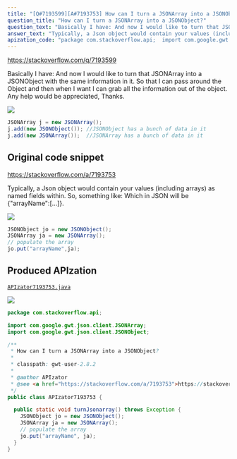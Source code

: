 ```yaml
---
title: "[Q#7193599][A#7193753] How can I turn a JSONArray into a JSONObject?"
question_title: "How can I turn a JSONArray into a JSONObject?"
question_text: "Basically I have: And now I would like to turn that JSONArray into a JSONObject with the same information in it.  So that I can pass around the Object and then when I want I can grab all the information out of the object.  Any help would be appreciated, Thanks."
answer_text: "Typically, a Json object would contain your values (including arrays) as named fields within. So, something like: Which in JSON will be {\"arrayName\":[...]}."
apization_code: "package com.stackoverflow.api;  import com.google.gwt.json.client.JSONArray; import com.google.gwt.json.client.JSONObject;  /**  * How can I turn a JSONArray into a JSONObject?  *  * classpath: gwt-user-2.8.2  *  * @author APIzator  * @see <a href=\"https://stackoverflow.com/a/7193753\">https://stackoverflow.com/a/7193753</a>  */ public class APIzator7193753 {    public static void turnJsonarray() throws Exception {     JSONObject jo = new JSONObject();     JSONArray ja = new JSONArray();     // populate the array     jo.put(\"arrayName\", ja);   } }"
---
```


https://stackoverflow.com/q/7193599

Basically I have:
And now I would like to turn that JSONArray into a JSONObject with the same information in it.  So that I can pass around the Object and then when I want I can grab all the information out of the object.  Any help would be appreciated, Thanks.


<div class="code-logo"><img src="/stackoverflow.png" /></div>

```java
JSONArray j = new JSONArray();
j.add(new JSONObject()); //JSONObject has a bunch of data in it
j.add(new JSONArray());  //JSONArray has a bunch of data in it
```


## Original code snippet

https://stackoverflow.com/a/7193753

Typically, a Json object would contain your values (including arrays) as named fields within. So, something like:
Which in JSON will be {&quot;arrayName&quot;:[...]}.

<div class="code-logo"><img src="/stackoverflow.png" /></div>

```java
JSONObject jo = new JSONObject();
JSONArray ja = new JSONArray();
// populate the array
jo.put("arrayName",ja);
```

## Produced APIzation

[`APIzator7193753.java`](https://github.com/pasqualesalza/apization-temp/raw/main/data/search/APIzator7193753.java)

<div class="code-logo"><img src="/apizator.png" /></div>

```java
package com.stackoverflow.api;

import com.google.gwt.json.client.JSONArray;
import com.google.gwt.json.client.JSONObject;

/**
 * How can I turn a JSONArray into a JSONObject?
 *
 * classpath: gwt-user-2.8.2
 *
 * @author APIzator
 * @see <a href="https://stackoverflow.com/a/7193753">https://stackoverflow.com/a/7193753</a>
 */
public class APIzator7193753 {

  public static void turnJsonarray() throws Exception {
    JSONObject jo = new JSONObject();
    JSONArray ja = new JSONArray();
    // populate the array
    jo.put("arrayName", ja);
  }
}

```